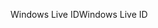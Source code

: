 <span data-ttu-id="c2c6a-101">Windows Live ID</span><span class="sxs-lookup"><span data-stu-id="c2c6a-101">Windows Live ID</span></span>